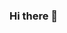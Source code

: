 ### Hi there 👋

<!--
**elenchuffe27/elenchuffe27** is a ✨ _special_ ✨ repository because its `README.md` (this file) appears on your GitHub profile.

Here are some ideas to get you started:

- 🔭 Estudiante en ciencia de datos
- 🌱 Falta mucho por aprender y ya yo mas o menos se
- 👯 Esperando que el profe me colabore a mi ;)
- 🤔 Me gustan los gatos
- 💬 Me gusta aprender 
- 📫 Me gusta el diseño
- 😄 @el_enchuffe_ en ig 



